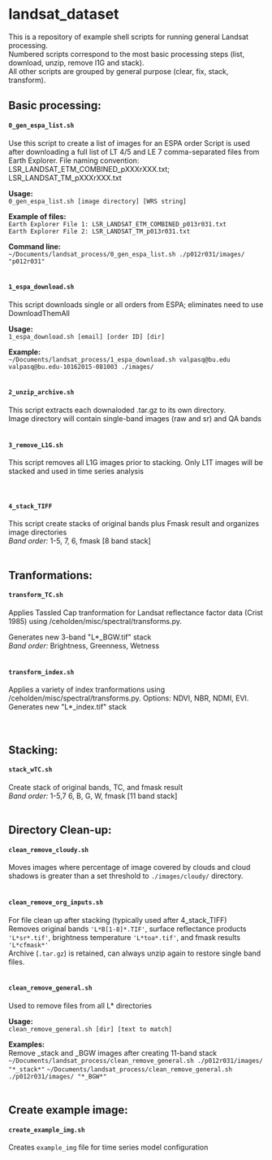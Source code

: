 # landsat_dataset
This is a repository of example shell scripts for running general Landsat processing. </br>
Numbered scripts correspond to the most basic processing steps (list, download, unzip, remove l1G and stack). </br>
All other scripts are grouped by general purpose (clear, fix, stack, transform). </br>

## Basic processing:
#### ```0_gen_espa_list.sh```
Use this script to create a list of images for an ESPA order Script is used after downloading a full list of LT 4/5 and LE 7 comma-separated files from Earth Explorer. File naming convention: LSR_LANDSAT_ETM_COMBINED_pXXXrXXX.txt; LSR_LANDSAT_TM_pXXXrXXX.txt

**Usage:**</br>
```0_gen_espa_list.sh [image directory] [WRS string]```

**Example of files:**</br>
```Earth Explorer File 1: LSR_LANDSAT_ETM_COMBINED_p013r031.txt```</br>
```Earth Explorer File 2: LSR_LANDSAT_TM_p013r031.txt```</br>

**Command line:** </br>
```~/Documents/landsat_process/0_gen_espa_list.sh ./p012r031/images/ "p012r031"```
<br>
<br>

#### ```1_espa_download.sh```
This script downloads single or all orders from ESPA; eliminates need to use DownloadThemAll

**Usage:** </br>
```1_espa_download.sh [email] [order ID] [dir]```

**Example:** </br>
```~/Documents/landsat_process/1_espa_download.sh valpasq@bu.edu valpasq@bu.edu-10162015-081003 ./images/```
<br>
<br>

#### ```2_unzip_archive.sh```
This script extracts each downaloded .tar.gz to its own directory. <br>
Image directory will contain single-band images (raw and sr) and QA bands
<br>
<br>

#### ```3_remove_L1G.sh```
This script removes all L1G images prior to stacking. Only L1T images will be stacked and used in time series analysis<br>
<br>
<br>

#### ```4_stack_TIFF```
This script create stacks of original bands plus Fmask result and organizes image directories <br> 
*Band order:* 1-5, 7, 6, fmask [8 band stack]
<br>
<br>


## Tranformations:

#### ```transform_TC.sh```
Applies Tassled Cap tranformation for Landsat reflectance factor data (Crist 1985)
using /ceholden/misc/spectral/transforms.py.

Generates new 3-band "L*_BGW.tif" stack <br>
*Band order:* Brightness, Greenness, Wetness
<br>
<br>

#### ```transform_index.sh```
Applies a variety of index tranformations using /ceholden/misc/spectral/transforms.py. 
Options: NDVI, NBR, NDMI, EVI.
Generates new "L*_index.tif" stack <br>
<br>
<br>


## Stacking:

#### ```stack_wTC.sh```
Create stack of original bands, TC, and fmask result <br>
*Band order:* 1-5,7 6, B, G, W, fmask [11 band stack]
<br>
<br>


## Directory Clean-up: 

#### ```clean_remove_cloudy.sh```
Moves images where percentage of image covered by clouds and cloud shadows is greater than a set threshold to ```./images/cloudy/``` directory.
<br>
<br>

#### ```clean_remove_org_inputs.sh```
For file clean up after stacking (typically used after 4_stack_TIFF) <br>
Removes original bands ```'L*B[1-8]*.TIF'```, surface reflectance products ```'L*sr*.tif'```, brightness temperature ```'L*toa*.tif'```, and fmask results ```'L*cfmask*'``` <br>
Archive (```.tar.gz```) is retained, can always unzip again to restore single band files.
<br> 
<br>

#### ```clean_remove_general.sh```
Used to remove files from all L* directories <br>

**Usage:** </br>
```clean_remove_general.sh [dir] [text to match]```

**Examples:** </br>
Remove _stack and _BGW images after creating 11-band stack
```~/Documents/landsat_process/clean_remove_general.sh ./p012r031/images/ "*_stack*"```
```~/Documents/landsat_process/clean_remove_general.sh ./p012r031/images/ "*_BGW*"```
<br>
<br>

## Create example image:

#### ```create_example_img.sh```
Creates ```example_img``` file for time series model configuration<br>




